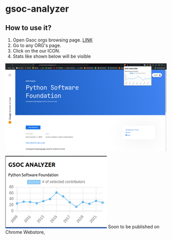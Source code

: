 # gsoc-analyzer

## How to use it? 

1. Open Gsoc orgs browsing page. [LINK](https://summerofcode.withgoogle.com/programs/2024/organizations)
2. Go to any ORG's page.
3. Click on the our ICON.
4. Stats like shown below will be visible


![alt text](image-1.png)

![alt text](image.png)
Soon to be published on Chrome Webstore, 


